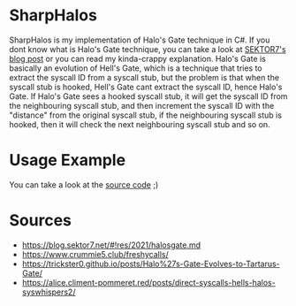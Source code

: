 # SharpHalos
SharpHalos is my implementation of Halo's Gate technique in C#. If you dont know what is Halo's Gate technique, you can take a look at [SEKTOR7's blog post](https://blog.sektor7.net/#!res/2021/halosgate.md) or you can read my kinda-crappy explanation. Halo's Gate is basically an evolution of Hell's Gate, which is a technique that tries to extract the syscall ID from a syscall stub, but the problem is that when the syscall stub is hooked, Hell's Gate cant extract the syscall ID, hence Halo's Gate. If Halo's Gate sees a hooked syscall stub, it will get the syscall ID from the neighbouring syscall stub, and then increment the syscall ID with the "distance" from the original syscall stub, if the neighbouring syscall stub is hooked, then it will check the next neighbouring syscall stub and so on.

# Usage Example
You can take a look at the [source code](https://github.com/GetRektBoy724/SharpHalos/blob/main/SharpHalos.cs#L641) ;)

# Sources 
- https://blog.sektor7.net/#!res/2021/halosgate.md
- https://www.crummie5.club/freshycalls/
- https://trickster0.github.io/posts/Halo%27s-Gate-Evolves-to-Tartarus-Gate/
- https://alice.climent-pommeret.red/posts/direct-syscalls-hells-halos-syswhispers2/
